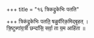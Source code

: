 +++
title = "१६ त्रिकद्रुकेभिः पतति"

+++
त्रिक॑द्रुकेभिः पतति॒ षळु॒र्वीरेक॒मिद्बृ॒हत् ।  
त्रि॒ष्टुब्गा॑य॒त्री छन्दां॑सि॒ सर्वा॒ ता य॒म आहि॑ता ॥